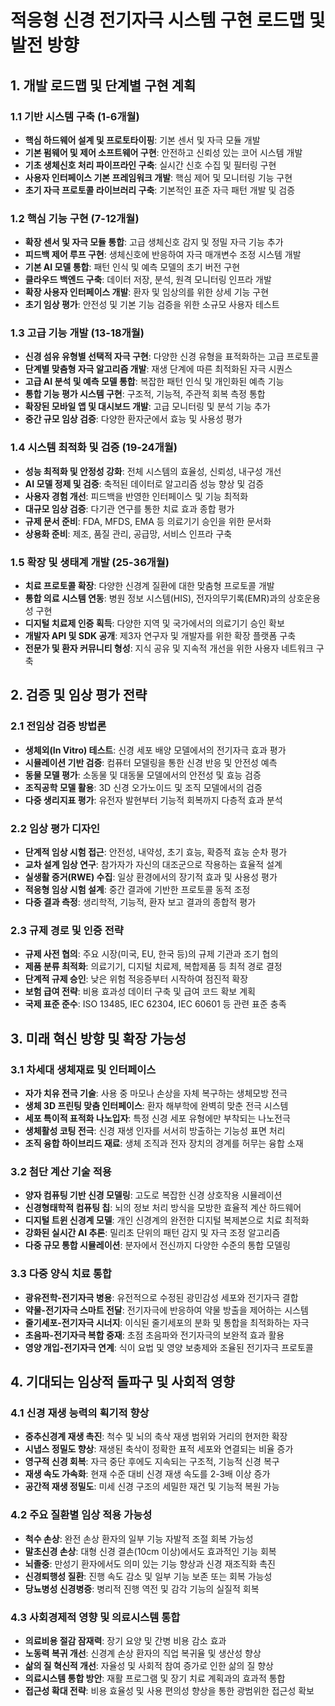 # 적응형 신경 전기자극 시스템 구현 로드맵 및 발전 방향

## 1. 개발 로드맵 및 단계별 구현 계획

### 1.1 기반 시스템 구축 (1-6개월)
- **핵심 하드웨어 설계 및 프로토타이핑**: 기본 센서 및 자극 모듈 개발
- **기본 펌웨어 및 제어 소프트웨어 구현**: 안전하고 신뢰성 있는 코어 시스템 개발
- **기초 생체신호 처리 파이프라인 구축**: 실시간 신호 수집 및 필터링 구현
- **사용자 인터페이스 기본 프레임워크 개발**: 핵심 제어 및 모니터링 기능 구현
- **초기 자극 프로토콜 라이브러리 구축**: 기본적인 표준 자극 패턴 개발 및 검증

### 1.2 핵심 기능 구현 (7-12개월)
- **확장 센서 및 자극 모듈 통합**: 고급 생체신호 감지 및 정밀 자극 기능 추가
- **피드백 제어 루프 구현**: 생체신호에 반응하여 자극 매개변수 조정 시스템 개발
- **기본 AI 모델 통합**: 패턴 인식 및 예측 모델의 초기 버전 구현
- **클라우드 백엔드 구축**: 데이터 저장, 분석, 원격 모니터링 인프라 개발
- **확장 사용자 인터페이스 개발**: 환자 및 임상의를 위한 상세 기능 구현
- **초기 임상 평가**: 안전성 및 기본 기능 검증을 위한 소규모 사용자 테스트

### 1.3 고급 기능 개발 (13-18개월)
- **신경 섬유 유형별 선택적 자극 구현**: 다양한 신경 유형을 표적화하는 고급 프로토콜
- **단계별 맞춤형 자극 알고리즘 개발**: 재생 단계에 따른 최적화된 자극 시퀀스
- **고급 AI 분석 및 예측 모델 통합**: 복잡한 패턴 인식 및 개인화된 예측 기능
- **통합 기능 평가 시스템 구현**: 구조적, 기능적, 주관적 회복 측정 통합
- **확장된 모바일 앱 및 대시보드 개발**: 고급 모니터링 및 분석 기능 추가
- **중간 규모 임상 검증**: 다양한 환자군에서 효능 및 사용성 평가

### 1.4 시스템 최적화 및 검증 (19-24개월)
- **성능 최적화 및 안정성 강화**: 전체 시스템의 효율성, 신뢰성, 내구성 개선
- **AI 모델 정제 및 검증**: 축적된 데이터로 알고리즘 성능 향상 및 검증
- **사용자 경험 개선**: 피드백을 반영한 인터페이스 및 기능 최적화
- **대규모 임상 검증**: 다기관 연구를 통한 치료 효과 종합 평가
- **규제 문서 준비**: FDA, MFDS, EMA 등 의료기기 승인을 위한 문서화
- **상용화 준비**: 제조, 품질 관리, 공급망, 서비스 인프라 구축

### 1.5 확장 및 생태계 개발 (25-36개월)
- **치료 프로토콜 확장**: 다양한 신경계 질환에 대한 맞춤형 프로토콜 개발
- **통합 의료 시스템 연동**: 병원 정보 시스템(HIS), 전자의무기록(EMR)과의 상호운용성 구현
- **디지털 치료제 인증 획득**: 다양한 지역 및 국가에서의 의료기기 승인 확보
- **개발자 API 및 SDK 공개**: 제3자 연구자 및 개발자를 위한 확장 플랫폼 구축
- **전문가 및 환자 커뮤니티 형성**: 지식 공유 및 지속적 개선을 위한 사용자 네트워크 구축

## 2. 검증 및 임상 평가 전략

### 2.1 전임상 검증 방법론
- **생체외(In Vitro) 테스트**: 신경 세포 배양 모델에서의 전기자극 효과 평가
- **시뮬레이션 기반 검증**: 컴퓨터 모델링을 통한 신경 반응 및 안전성 예측
- **동물 모델 평가**: 소동물 및 대동물 모델에서의 안전성 및 효능 검증
- **조직공학 모델 활용**: 3D 신경 오가노이드 및 조직 모델에서의 검증
- **다중 생리지표 평가**: 유전자 발현부터 기능적 회복까지 다층적 효과 분석

### 2.2 임상 평가 디자인
- **단계적 임상 시험 접근**: 안전성, 내약성, 초기 효능, 확증적 효능 순차 평가
- **교차 설계 임상 연구**: 참가자가 자신의 대조군으로 작용하는 효율적 설계
- **실생활 증거(RWE) 수집**: 일상 환경에서의 장기적 효과 및 사용성 평가
- **적응형 임상 시험 설계**: 중간 결과에 기반한 프로토콜 동적 조정
- **다중 결과 측정**: 생리학적, 기능적, 환자 보고 결과의 종합적 평가

### 2.3 규제 경로 및 인증 전략
- **규제 사전 협의**: 주요 시장(미국, EU, 한국 등)의 규제 기관과 조기 협의
- **제품 분류 최적화**: 의료기기, 디지털 치료제, 복합제품 등 최적 경로 결정
- **단계적 규제 승인**: 낮은 위험 적응증부터 시작하여 점진적 확장
- **보험 급여 전략**: 비용 효과성 데이터 구축 및 급여 코드 확보 계획
- **국제 표준 준수**: ISO 13485, IEC 62304, IEC 60601 등 관련 표준 충족

## 3. 미래 혁신 방향 및 확장 가능성

### 3.1 차세대 생체재료 및 인터페이스
- **자가 치유 전극 기술**: 사용 중 마모나 손상을 자체 복구하는 생체모방 전극
- **생체 3D 프린팅 맞춤 인터페이스**: 환자 해부학에 완벽히 맞춘 전극 시스템
- **세포 특이적 표적화 나노입자**: 특정 신경 세포 유형에만 부착되는 나노전극
- **생체활성 코팅 전극**: 신경 재생 인자를 서서히 방출하는 기능성 표면 처리
- **조직 융합 하이브리드 재료**: 생체 조직과 전자 장치의 경계를 허무는 융합 소재

### 3.2 첨단 계산 기술 적용
- **양자 컴퓨팅 기반 신경 모델링**: 고도로 복잡한 신경 상호작용 시뮬레이션
- **신경형태학적 컴퓨팅 칩**: 뇌의 정보 처리 방식을 모방한 효율적 계산 하드웨어
- **디지털 트윈 신경계 모델**: 개인 신경계의 완전한 디지털 복제본으로 치료 최적화
- **강화된 실시간 AI 추론**: 밀리초 단위의 패턴 감지 및 자극 조정 알고리즘
- **다중 규모 통합 시뮬레이션**: 분자에서 전신까지 다양한 수준의 통합 모델링

### 3.3 다중 양식 치료 통합
- **광유전학-전기자극 병용**: 유전적으로 수정된 광민감성 세포와 전기자극 결합
- **약물-전기자극 스마트 전달**: 전기자극에 반응하여 약물 방출을 제어하는 시스템
- **줄기세포-전기자극 시너지**: 이식된 줄기세포의 분화 및 통합을 최적화하는 자극
- **초음파-전기자극 복합 중재**: 초점 초음파와 전기자극의 보완적 효과 활용
- **영양 개입-전기자극 연계**: 식이 요법 및 영양 보충제와 조율된 전기자극 프로토콜

## 4. 기대되는 임상적 돌파구 및 사회적 영향

### 4.1 신경 재생 능력의 획기적 향상
- **중추신경계 재생 촉진**: 척수 및 뇌의 축삭 재생 범위와 거리의 현저한 확장
- **시냅스 정밀도 향상**: 재생된 축삭이 정확한 표적 세포와 연결되는 비율 증가
- **영구적 신경 회복**: 자극 중단 후에도 지속되는 구조적, 기능적 신경 복구
- **재생 속도 가속화**: 현재 수준 대비 신경 재생 속도를 2-3배 이상 증가
- **공간적 재생 정밀도**: 미세 신경 구조의 세밀한 재건 및 기능적 복원 가능

### 4.2 주요 질환별 임상 적용 가능성
- **척수 손상**: 완전 손상 환자의 일부 기능 자발적 조절 회복 가능성
- **말초신경 손상**: 대형 신경 결손(10cm 이상)에서도 효과적인 기능 회복
- **뇌졸중**: 만성기 환자에서도 의미 있는 기능 향상과 신경 재조직화 촉진
- **신경퇴행성 질환**: 진행 속도 감소 및 일부 기능 보존 또는 회복 가능성
- **당뇨병성 신경병증**: 병리적 진행 역전 및 감각 기능의 실질적 회복

### 4.3 사회경제적 영향 및 의료시스템 통합
- **의료비용 절감 잠재력**: 장기 요양 및 간병 비용 감소 효과
- **노동력 복귀 개선**: 신경계 손상 환자의 직업 복귀율 및 생산성 향상
- **삶의 질 혁신적 개선**: 자율성 및 사회적 참여 증가로 인한 삶의 질 향상
- **의료시스템 통합 방안**: 재활 프로그램 및 장기 치료 계획과의 효과적 통합
- **접근성 확대 전략**: 비용 효율성 및 사용 편의성 향상을 통한 광범위한 접근성 확보